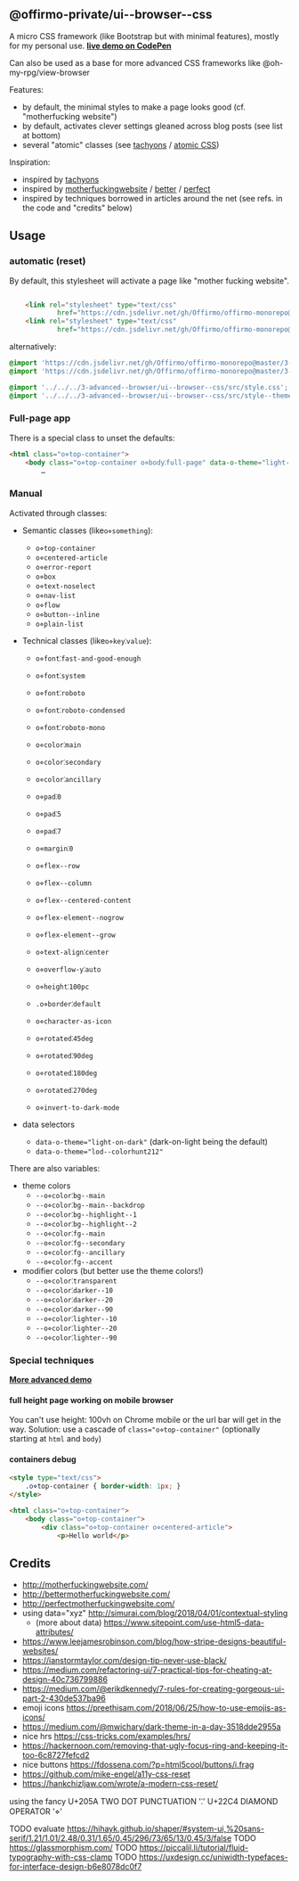 ## @offirmo-private/ui--browser--css

A micro CSS framework (like Bootstrap but with minimal features), mostly for my personal use.
**[live demo on CodePen](https://codepen.io/Offirmo/pen/qYYWVy)**

Can also be used as a base for more advanced CSS frameworks like @oh-my-rpg/view-browser


Features:
- by default, the minimal styles to make a page looks good (cf. "motherfucking website")
- by default, activates clever settings gleaned across blog posts (see list at bottom)
- several "atomic" classes (see [tachyons](https://tachyons.io/) / [atomic CSS](https://acss.io/))

Inspiration:
* inspired by [tachyons](https://tachyons.io/)
* inspired by [motherfuckingwebsite](http://motherfuckingwebsite.com/) / [better](http://bettermotherfuckingwebsite.com/) / [perfect](http://perfectmotherfuckingwebsite.com/)
* inspired by techniques borrowed in articles around the net (see refs. in the code and "credits" below)


## Usage

### automatic (reset)
By default, this stylesheet will activate a page like "mother fucking website".
```html

	<link rel="stylesheet" type="text/css"
			href="https://cdn.jsdelivr.net/gh/Offirmo/offirmo-monorepo@master/3-advanced--browser/ui--browser--css/dist/offirmo-reset%2Butils.css"/>
	<link rel="stylesheet" type="text/css"
			href="https://cdn.jsdelivr.net/gh/Offirmo/offirmo-monorepo@master/3-advanced--browser/ui--browser--css/src/style--theme--lod-colorhunt212.css"/>
```
alternatively:
```css
@import 'https://cdn.jsdelivr.net/gh/Offirmo/offirmo-monorepo@master/3-advanced--browser/ui--browser--css/dist/offirmo-reset%2Butils.css';
@import 'https://cdn.jsdelivr.net/gh/Offirmo/offirmo-monorepo@master/3-advanced--browser/ui--browser--css/src/style--theme--lod-colorhunt212.css';

@import '../../../3-advanced--browser/ui--browser--css/src/style.css';
@import '../../../3-advanced--browser/ui--browser--css/src/style--theme--lod-colorhunt212.css';

```

### Full-page app
There is a special class to unset the defaults:
```html
<html class="o⋄top-container">
	<body class="o⋄top-container o⋄body⁚full-page" data-o-theme="light-on-dark">
		…
```

### Manual
Activated through classes:

* Semantic classes (like`o⋄something`):
  * `o⋄top-container`
  * `o⋄centered-article`
  * `o⋄error-report`
  * `o⋄box`
  * `o⋄text-noselect`
  * `o⋄nav-list`
  * `o⋄flow`
  * `o⋄button--inline`
  * `o⋄plain-list`

* Technical classes (like`o⋄key⁚value`):
  * `o⋄font⁚fast-and-good-enough`
  * `o⋄font⁚system`
  * `o⋄font⁚roboto`
  * `o⋄font⁚roboto-condensed`
  * `o⋄font⁚roboto-mono`

  * `o⋄color⁚main`
  * `o⋄color⁚secondary`
  * `o⋄color⁚ancillary`

  * `o⋄pad⁚0`
  * `o⋄pad⁚5`
  * `o⋄pad⁚7`
  * `o⋄margin⁚0`

  * `o⋄flex--row`
  * `o⋄flex--column`
  * `o⋄flex--centered-content`
  * `o⋄flex-element--nogrow`
  * `o⋄flex-element--grow`

  * `o⋄text-align⁚center`
  * `o⋄overflow-y⁚auto`
  * `o⋄height⁚100pc`

  * `.o⋄border⁚default`

  * `o⋄character-as-icon`
  * `o⋄rotated⁚45deg`
  * `o⋄rotated⁚90deg`
  * `o⋄rotated⁚180deg`
  * `o⋄rotated⁚270deg`
  * `o⋄invert-to-dark-mode`

* data selectors
  * `data-o-theme="light-on-dark"` (dark-on-light being the default)
  * `data-o-theme="lod--colorhunt212"`

There are also variables:
* theme colors
  * `--o⋄color⁚bg--main`
  * `--o⋄color⁚bg--main--backdrop`
  * `--o⋄color⁚bg--highlight--1`
  * `--o⋄color⁚bg--highlight--2`
  * `--o⋄color⁚fg--main`
  * `--o⋄color⁚fg--secondary`
  * `--o⋄color⁚fg--ancillary`
  * `--o⋄color⁚fg--accent`
* modifier colors (but better use the theme colors!)
  * `--o⋄color⁚transparent`
  * `--o⋄color⁚darker--10`
  * `--o⋄color⁚darker--20`
  * `--o⋄color⁚darker--90`
  * `--o⋄color⁚lighter--10`
  * `--o⋄color⁚lighter--20`
  * `--o⋄color⁚lighter--90`



### Special techniques

**[More advanced demo](https://codepen.io/Offirmo/pen/zjavzJ)**

#### full height page working on mobile browser
You can't use height: 100vh on Chrome mobile or the url bar will get in the way.
Solution: use a cascade of `class="o⋄top-container"` (optionally starting at `html` and `body`)

#### containers debug
```html
<style type="text/css">
	.o⋄top-container { border-width: 1px; }
</style>

<html class="o⋄top-container">
	<body class="o⋄top-container">
		<div class="o⋄top-container o⋄centered-article">
			<p>Hello world</p>
```


## Credits
* http://motherfuckingwebsite.com/
* http://bettermotherfuckingwebsite.com/
* http://perfectmotherfuckingwebsite.com/
* using data="xyz" http://simurai.com/blog/2018/04/01/contextual-styling
  * (more about data) https://www.sitepoint.com/use-html5-data-attributes/
* https://www.leejamesrobinson.com/blog/how-stripe-designs-beautiful-websites/
* https://ianstormtaylor.com/design-tip-never-use-black/
* https://medium.com/refactoring-ui/7-practical-tips-for-cheating-at-design-40c736799886
* https://medium.com/@erikdkennedy/7-rules-for-creating-gorgeous-ui-part-2-430de537ba96
* emoji icons https://preethisam.com/2018/06/25/how-to-use-emojis-as-icons/
* https://medium.com/@mwichary/dark-theme-in-a-day-3518dde2955a
* nice hrs https://css-tricks.com/examples/hrs/
* https://hackernoon.com/removing-that-ugly-focus-ring-and-keeping-it-too-6c8727fefcd2
* nice buttons https://fdossena.com/?p=html5cool/buttons/i.frag
* https://github.com/mike-engel/a11y-css-reset
* https://hankchizljaw.com/wrote/a-modern-css-reset/


using the fancy
U+205A TWO DOT PUNCTUATION '⁚'
U+22C4 DIAMOND OPERATOR '⋄'


TODO evaluate https://hihayk.github.io/shaper/#system-ui,%20sans-serif/1.21/1.01/2.48/0.31/1.65/0.45/296/73/65/13/0.45/3/false
TODO https://glassmorphism.com/
TODO https://piccalil.li/tutorial/fluid-typography-with-css-clamp
TODO https://uxdesign.cc/uniwidth-typefaces-for-interface-design-b6e8078dc0f7
